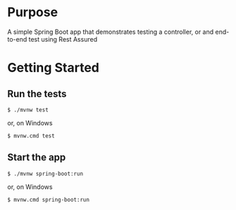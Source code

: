 # Purpose
A simple Spring Boot app that demonstrates testing a controller, or and end-to-end test using Rest Assured  

# Getting Started
## Run the tests
`$ ./mvnw test`

or, on Windows

`$ mvnw.cmd test`

## Start the app
`$ ./mvnw spring-boot:run`

or, on Windows

`$ mvnw.cmd spring-boot:run`